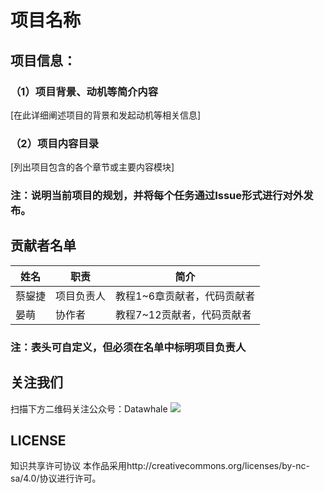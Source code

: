 # 项目名称

## 项目信息：
### （1）项目背景、动机等简介内容
[在此详细阐述项目的背景和发起动机等相关信息]

### （2）项目内容目录
[列出项目包含的各个章节或主要内容模块]

### 注：说明当前项目的规划，并将每个任务通过Issue形式进行对外发布。

## 贡献者名单
| 姓名 | 职责 | 简介 |
| ---- | ---- | ---- |
| 蔡鋆捷 | 项目负责人 | 教程1~6章贡献者，代码贡献者 |
| 晏萌 | 协作者 | 教程7~12贡献者，代码贡献者|

### 注：表头可自定义，但必须在名单中标明项目负责人

## 关注我们
扫描下方二维码关注公众号：Datawhale
 ![](./datawhale.jpg)

## LICENSE
知识共享许可协议
本作品采用http://creativecommons.org/licenses/by-nc-sa/4.0/协议进行许可。
